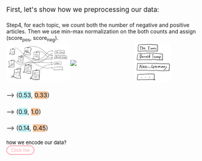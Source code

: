 <!-- button -->
<p style="font-size:1.1rem">
  First, let's show how we preprocessing our data:
</p>
<div> 
  Step4, for each topic, we count both the number of negative and positive articles. Then we use min-max normalization on the both counts and assign (score<sub>pos</sub>, score<sub>neg</sub>).
  <div class="outbox mt-4rem mb-2rem">
    <div class="column">
      <img src="/img/EntitiesLink.jpg" style="width:100%">
    </div>
    <div class="column">
      <img src="/img/arrow1.svg" class = "arrow" >
    </div>
    <div class="column">
      <img src="/img/Topics_5.jpg" style="width:58%">
    </div>
  </div>
  <div > 
      <div class="absolute top-13rem left-49rem text-xs">
        <p>
            --> (<span class="pos_color">0.53</span>, <span class="neg_color">0.33</span>)
        </p>
      </div>
      <div class="absolute top-15.5rem left-49rem text-xs">
          <p>
            --> (<span class="pos_color">0.9</span>, <span class="neg_color">1.0</span>)
          </p>
      </div>
      <div class="absolute top-18rem left-49rem text-xs">
          <p>
              --> (<span class="pos_color">0.14</span>, <span class="neg_color">0.45</span>)
          </p>
      </div>
  </div>
</div>
<div v-after class="absolute left-40rem bottom-5rem">
    <div class="box absolute" >
        <span class="encode">
                how we encode our data?
        </span>
    </div>
	<div class="absolute left-10rem -bottom-1.4rem">
        <input class="modal-btn " type="checkbox" id="modal-btn" name="modal-btn"/>
      	<label for="modal-btn">Click me</label>
      	<div class="modal">		
	      	<div class="modal-wrap">	
				<img src="/img/6.jpg" alt="">	
	      		<p class="text-justify">We plot each topic using <span class="pos_color">score<sub>pos</sub></span> as x-coordinate and <span class="neg_color">score<sub>neg</sub></span> as y-coordinate on the 2-D scatter plot.</p>	          		
	      	</div>			          		
      	</div>	
	</div>
</div>



<style>
    @import url("https://use.fontawesome.com/releases/v5.5.0/css/all.css");
    .box{
        /* background-color: #3c3f41; */
        width: max-content;
        display: flex;
    }
    .encode{
        font-size: 13px;
        color: #000;
        overflow: hidden;
        /* border-right: 1px solid ; */
        white-space: nowrap;
        margin: 0 auto;
        animation:
            typing 1s steps(20),
            cursor 0.5s;
            /* cursor 0.5s step-end infinite; */
    }
    @keyframes typing {
        from{ width: 0 }
        to{ width: 100% }
    }
    /* @keyframes cursor{
        from, to {
            border-color: transparent;}
    
        50% {
        border-color: black;}
    } */
    /* .enter{
        text-align: center;
        border-radius: 15px;
        width: 4.5rem;
        line-height: 1.5rem;
        border:1px solid #fda4af;
        font-size: 13px;
        animation: clickit 1.5s
    } */
    @keyframes clickit {
        0% {opacity: 0}
        80% {opacity: 0}
        100% {opacity: 1}
    }
  .text-xs {
    font-size: 11px;
  }
  .outbox{
    display: flex;
    justify-content: center;
    align-items: center;
  }
  .column {
  float: left;
  width: 30%;
  padding: 1px;
  }
  .arrow{
    margin: auto;
    width:20%;
  }
  .neg_color{
    background: #f4c49c;
  }
  .pos_color {
    background: #baf0f5;
  }
p{
    font-weight: 400;
    font-size: 16px;
    line-height: 1.7;
    /* color: #1f2029; */
}

[type="checkbox"]:checked,
[type="checkbox"]:not(:checked){
  position: absolute;
  left: -9999px;
}
.modal-btn:checked + label,
.modal-btn:not(:checked) + label{
    border-radius: 16px;
    border:2px solid #fda4af;
    background-color:white;
    color:#fda4af;
    font-size: 12px;
    padding: 3px;
    width: 4rem;
    display: flex;
    justify-content: center;
    cursor: pointer;
    animation: clickit 1.5s
}
.modal-btn:not(:checked) + label:hover{
  background-color: #fda4af;
  color: white;
}

.modal-btn:checked + label:after,
.modal-btn:not(:checked) + label:after{
  position: fixed;
  top: 30px;
  right: 30px;
  z-index: 110;
  width: 35px;
  height: 25px;
  border-radius: 3px;
  background: white;
  color:#fda4af;
  display: flex;
  justify-content: center;
  font-size: 16px;
  content: "\f00d";
  font-weight: 600;
  font-family: "Font Awesome 5 Free";
  box-shadow: 0 12px 25px 0 rgba(16,39,112,.25);
  transition: all 200ms linear;
  opacity: 0;
  pointer-events: none;
  transform: translateY(20px);
}
.modal-btn:checked + label:hover:after,
.modal-btn:not(:checked) + label:hover:after{
  background-color: #fda4af;
  color: white;
}
.modal-btn:checked + label:after{
  transition: opacity 300ms 300ms ease, transform 300ms 300ms ease, background-color 250ms linear, color 250ms linear;
  opacity: 1;
  pointer-events: auto;
  transform: translateY(0);
}
.modal{
  position: fixed;
  /* display: block; */
  /* display: -ms-flexbox; */
  display: flex;
  /* -ms-flex-wrap: wrap; */
  /* flex-wrap: wrap; */
  /* -ms-flex-pack: center; */
  justify-content: center;
  /* margin: 0 auto; */
  top: 0;
  left: 0;
  width: 100%;
  height: 100%;
  z-index: 100;
  overflow-x: hidden;
  background-color: rgba(31,32,41,.8);
  pointer-events: none;
  opacity: 0;
  transition: opacity 250ms 700ms ease;
}
.modal-btn:checked ~ .modal{
  pointer-events: auto;
  opacity: 1;
  transition: all 300ms ease-in-out;
}
.modal-wrap {
  position: relative;
  display: block;
  width: 100%;
  max-width: 400px;
  /* margin: 0 auto; */
  margin-top: 20px;
  margin-bottom: 20px;
  border-radius: 4px;
  overflow: hidden;
  /* padding-bottom: 20px; */
  background-color: #fff;
    /* -ms-flex-item-align: center; */
  align-self: center;
  box-shadow: 0 12px 25px 0 rgba(199,175,189,.25);
  opacity: 0;
  transform: scale(0.6);
  transition: opacity 250ms 250ms ease, transform 300ms 250ms ease;
}
.modal-wrap img {
  display: block;
  margin-left:auto;
  margin-right:auto;
  margin-top:16px;
  width: 100%;
  /* height: auto; */
}
.modal-wrap p {
  padding: 20px 30px 20px 30px;
  /* text-align:center; */
}
.modal-btn:checked ~ .modal .modal-wrap{
  opacity: 1;
  transform: scale(1);
  transition: opacity 250ms 500ms ease, transform 350ms 500ms ease;
}
</style>
